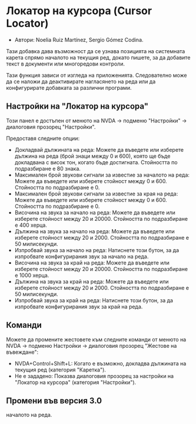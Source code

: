 # Локатор на курсора (Cursor Locator) #

* Автори: Noelia Ruiz Martínez, Sergio Gómez Codina.

Тази добавка дава възможност да се узнава позицията на системната карета
спрямо началото на текущия ред, докато пишете, за да добавите текст в
документи или многоредови контроли.

Тази функция зависи от изгледа на приложенията. Следователно може да се
наложи да деактивирате нагласянето на реда или да конфигурирате добавката за
различни програми.

## Настройки на "Локатор на курсора" ##

Този панел е достъпен от менюто на NVDA -> подменю "Настройки" -> диалоговия
прозорец "Настройки".

Предоставя следните опции:

* Докладвай дължината на реда: Можете да въведете или изберете дължина на
  реда (брой знаци между 0 и 600), която ще бъде докладвана с висок тон,
  когато бъде достигната. Стойността по подразбиране е 80 знака.
* Максимален брой звукови сигнали за известие за началото на реда: Можете да
  въведете или изберете стойност между 0 и 600. Стойността по подразбиране е
  0.
* Максимален брой звукови сигнали за известие за края на реда: Можете да
  въведете или изберете стойност между 0 и 600. Стойността по подразбиране е
  0.
* Височина на звука за начало на реда: Можете да въведете или изберете
  стойност между 20 и 20000. Стойността по подразбиране е 400 херца.
* Дължина на звука за начало на реда: Можете да въведете или изберете
  стойност между 20 и 2000. Стойността по подразбиране е 50 милисекунди.
* Изпробвай звука за начало на реда: Натиснете този бутон, за да изпробвате
  конфигурирания звук за начало на реда.
* Височина на звука за край на реда: Можете да въведете или изберете
  стойност между 20 и 20000. Стойността по подразбиране е 1000 херца.
* Дължина на звука за край на реда: Можете да въведете или изберете стойност
  между 20 и 2000. Стойността по подразбиране е 50 милисекунди.
* Изпробвай звука за край на реда: Натиснете този бутон, за да изпробвате
  конфигурирания звук за край на реда.

## Команди ##

Можете да промените жестовете към следните команди от менюто на NVDA ->
подменю Настройки -> диалоговия прозорец "Жестове на въвеждане":

* NVDA+Control+Shift+L: Когато е възможно, докладва дължината на текущия ред
  (категория "Каретка").
* Не е зададено: Показва диалоговия прозорец за настройки на "Локатор на
  курсора" (категория "Настройки").

## Промени във версия 3.0 ##

  началото на реда.
